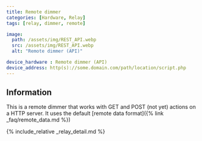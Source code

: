 ```yaml
---
title: Remote dimmer
categories: [Hardware, Relay]
tags: [relay, dimmer, remote]

image:
  path: /assets/img/REST_API.webp
  src: /assets/img/REST_API.webp
  alt: "Remote dimmer (API)"

device_hardware : Remote dimmer (API)
device_address: http(s)://some.domain.com/path/location/script.php
---
```


## Information

This is a remote dimmer that works with GET and POST (not yet) actions on a HTTP server. It uses the default [remote data format]({% link _faq/remote_data.md %})

{% include_relative _relay_detail.md %}
